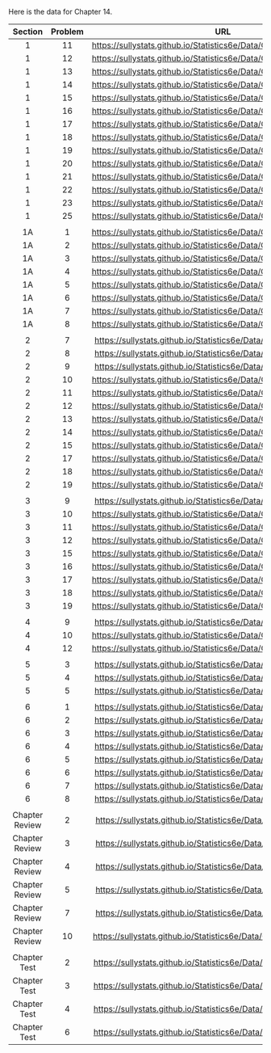 Here is the data for Chapter 14. 

|Section|Problem|URL|
|:---:|:---:|:---:|
|1|11|<a>https://sullystats.github.io/Statistics6e/Data/Chapter14/14_1_11.csv</a><br/>|
|1|12|<a>https://sullystats.github.io/Statistics6e/Data/Chapter14/14_1_12.csv</a><br/>|
|1|13|<a>https://sullystats.github.io/Statistics6e/Data/Chapter14/14_1_13.csv</a><br/>|
|1|14|<a>https://sullystats.github.io/Statistics6e/Data/Chapter14/14_1_14.csv</a><br/>|
|1|15|<a>https://sullystats.github.io/Statistics6e/Data/Chapter14/14_1_15.csv</a><br/>|
|1|16|<a>https://sullystats.github.io/Statistics6e/Data/Chapter14/14_1_16.csv</a><br/>|
|1|17|<a>https://sullystats.github.io/Statistics6e/Data/Chapter14/14_1_17.csv</a><br/>|
|1|18|<a>https://sullystats.github.io/Statistics6e/Data/Chapter14/14_1_18.csv</a><br/>|
|1|19|<a>https://sullystats.github.io/Statistics6e/Data/Chapter14/14_1_19.csv</a><br/>|
|1|20|<a>https://sullystats.github.io/Statistics6e/Data/Chapter14/14_1_20.csv</a><br/>|
|1|21|<a>https://sullystats.github.io/Statistics6e/Data/Chapter14/14_1_21.csv</a><br/>|
|1|22|<a>https://sullystats.github.io/Statistics6e/Data/Chapter14/14_1_22.csv</a><br/>|
|1|23|<a>https://sullystats.github.io/Statistics6e/Data/Chapter14/14_1_23.csv</a><br/>|
|1|25|<a>https://sullystats.github.io/Statistics6e/Data/Chapter14/14_1_25.csv</a><br/>|
| | |
|1A|1|<a>https://sullystats.github.io/Statistics6e/Data/Chapter14/14_1A_1.csv</a><br/>|
|1A|2|<a>https://sullystats.github.io/Statistics6e/Data/Chapter14/14_1A_2.csv</a><br/>|
|1A|3|<a>https://sullystats.github.io/Statistics6e/Data/Chapter14/14_1A_3.csv</a><br/>|
|1A|4|<a>https://sullystats.github.io/Statistics6e/Data/Chapter14/14_1A_4.csv</a><br/>|
|1A|5|<a>https://sullystats.github.io/Statistics6e/Data/Chapter14/14_1A_5.csv</a><br/>|
|1A|6|<a>https://sullystats.github.io/Statistics6e/Data/Chapter14/14_1A_6.csv</a><br/>|
|1A|7|<a>https://sullystats.github.io/Statistics6e/Data/Chapter14/14_1A_7.csv</a><br/>|
|1A|8|<a>https://sullystats.github.io/Statistics6e/Data/Chapter14/14_1A_8.csv</a><br/>|
| | |
|2|7|<a>https://sullystats.github.io/Statistics6e/Data/Chapter14/14_2_7.csv</a><br/>|
|2|8|<a>https://sullystats.github.io/Statistics6e/Data/Chapter14/14_2_8.csv</a><br/>|
|2|9|<a>https://sullystats.github.io/Statistics6e/Data/Chapter14/14_2_9.csv</a><br/>|
|2|10|<a>https://sullystats.github.io/Statistics6e/Data/Chapter14/14_2_10.csv</a><br/>|
|2|11|<a>https://sullystats.github.io/Statistics6e/Data/Chapter14/14_2_11.csv</a><br/>|
|2|12|<a>https://sullystats.github.io/Statistics6e/Data/Chapter14/14_2_12.csv</a><br/>|
|2|13|<a>https://sullystats.github.io/Statistics6e/Data/Chapter14/14_2_13.csv</a><br/>|
|2|14|<a>https://sullystats.github.io/Statistics6e/Data/Chapter14/14_2_14.csv</a><br/>|
|2|15|<a>https://sullystats.github.io/Statistics6e/Data/Chapter14/14_2_15.csv</a><br/>|
|2|17|<a>https://sullystats.github.io/Statistics6e/Data/Chapter14/14_2_17.csv</a><br/>|
|2|18|<a>https://sullystats.github.io/Statistics6e/Data/Chapter14/14_2_18.csv</a><br/>|
|2|19|<a>https://sullystats.github.io/Statistics6e/Data/Chapter14/14_2_19.csv</a><br/>|
| | |
|3|9|<a>https://sullystats.github.io/Statistics6e/Data/Chapter14/14_3_9.csv</a><br/>|
|3|10|<a>https://sullystats.github.io/Statistics6e/Data/Chapter14/14_3_10.csv</a><br/>|
|3|11|<a>https://sullystats.github.io/Statistics6e/Data/Chapter14/14_3_11.csv</a><br/>|
|3|12|<a>https://sullystats.github.io/Statistics6e/Data/Chapter14/14_3_12.csv</a><br/>|
|3|15|<a>https://sullystats.github.io/Statistics6e/Data/Chapter14/14_3_15.csv</a><br/>|
|3|16|<a>https://sullystats.github.io/Statistics6e/Data/Chapter14/14_3_16.csv</a><br/>|
|3|17|<a>https://sullystats.github.io/Statistics6e/Data/Chapter14/14_3_17.csv</a><br/>|
|3|18|<a>https://sullystats.github.io/Statistics6e/Data/Chapter14/14_3_18.csv</a><br/>|
|3|19|<a>https://sullystats.github.io/Statistics6e/Data/Chapter14/14_3_19.csv</a><br/>|
| | |
|4|9|<a>https://sullystats.github.io/Statistics6e/Data/Chapter14/14_4_9.csv</a><br/>|
|4|10|<a>https://sullystats.github.io/Statistics6e/Data/Chapter14/14_4_10.csv</a><br/>|
|4|12|<a>https://sullystats.github.io/Statistics6e/Data/Chapter14/14_4_12.csv</a><br/>|
| | |
|5|3|<a>https://sullystats.github.io/Statistics6e/Data/Chapter14/14_5_3.csv</a><br/>|
|5|4|<a>https://sullystats.github.io/Statistics6e/Data/Chapter14/14_5_4.csv</a><br/>|
|5|5|<a>https://sullystats.github.io/Statistics6e/Data/Chapter14/14_5_5.csv</a><br/>|
| | |
|6|1|<a>https://sullystats.github.io/Statistics6e/Data/Chapter14/14_6_1.csv</a><br/>|
|6|2|<a>https://sullystats.github.io/Statistics6e/Data/Chapter14/14_6_2.csv</a><br/>|
|6|3|<a>https://sullystats.github.io/Statistics6e/Data/Chapter14/14_6_3.csv</a><br/>|
|6|4|<a>https://sullystats.github.io/Statistics6e/Data/Chapter14/14_6_4.csv</a><br/>|
|6|5|<a>https://sullystats.github.io/Statistics6e/Data/Chapter14/14_6_5.csv</a><br/>|
|6|6|<a>https://sullystats.github.io/Statistics6e/Data/Chapter14/14_6_6.csv</a><br/>|
|6|7|<a>https://sullystats.github.io/Statistics6e/Data/Chapter14/14_6_7.csv</a><br/>|
|6|8|<a>https://sullystats.github.io/Statistics6e/Data/Chapter14/14_6_8.csv</a><br/>|
| | |
|Chapter Review|2|<a>https://sullystats.github.io/Statistics6e/Data/Chapter14/14_r_2.csv</a><br/>|
|Chapter Review|3|<a>https://sullystats.github.io/Statistics6e/Data/Chapter14/14_r_3.csv</a><br/>|
|Chapter Review|4|<a>https://sullystats.github.io/Statistics6e/Data/Chapter14/14_r_4.csv</a><br/>|
|Chapter Review|5|<a>https://sullystats.github.io/Statistics6e/Data/Chapter14/14_r_5.csv</a><br/>|
|Chapter Review|7|<a>https://sullystats.github.io/Statistics6e/Data/Chapter14/14_r_7.csv</a><br/>|
|Chapter Review|10|<a>https://sullystats.github.io/Statistics6e/Data/Chapter14/14_r_10.csv</a><br/>|
| | |
|Chapter Test|2|<a>https://sullystats.github.io/Statistics6e/Data/Chapter14/14_ct_2.csv</a><br/>|
|Chapter Test|3|<a>https://sullystats.github.io/Statistics6e/Data/Chapter14/14_ct_3.csv</a><br/>|
|Chapter Test|4|<a>https://sullystats.github.io/Statistics6e/Data/Chapter14/14_ct_4.csv</a><br/>|
|Chapter Test|6|<a>https://sullystats.github.io/Statistics6e/Data/Chapter14/14_ct_6.csv</a><br/>|
